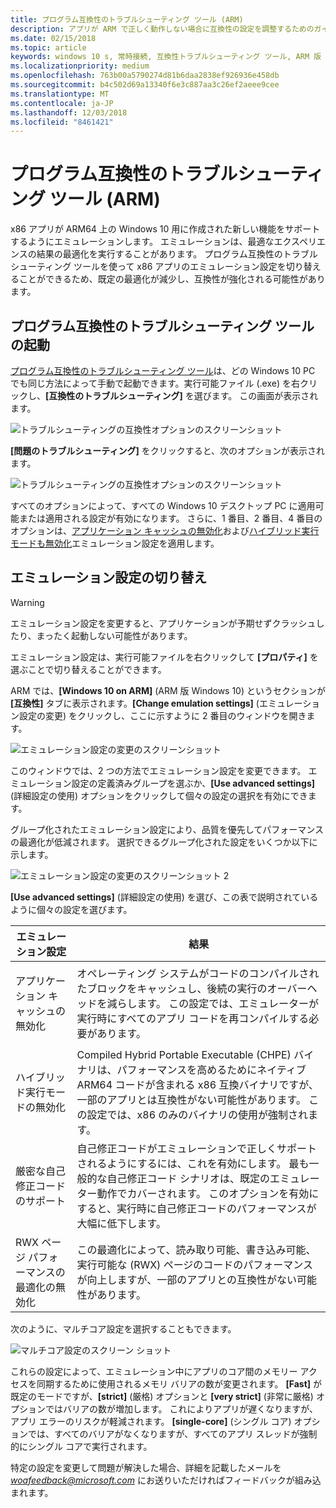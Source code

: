 ```yaml
---
title: プログラム互換性のトラブルシューティング ツール (ARM)
description: アプリが ARM で正しく動作しない場合に互換性の設定を調整するためのガイダンス
ms.date: 02/15/2018
ms.topic: article
keywords: windows 10 s, 常時接続, 互換性トラブルシューティング ツール, ARM 版 Windows
ms.localizationpriority: medium
ms.openlocfilehash: 763b00a5790274d81b6daa2838ef926936e458db
ms.sourcegitcommit: b4c502d69a13340f6e3c887aa3c26ef2aeee9cee
ms.translationtype: MT
ms.contentlocale: ja-JP
ms.lasthandoff: 12/03/2018
ms.locfileid: "8461421"
---
```

# <a name="program-compatibility-troubleshooter-on-arm"></a>プログラム互換性のトラブルシューティング ツール (ARM)
x86 アプリが ARM64 上の Windows 10 用に作成された新しい機能をサポートするようにエミュレーションします。 エミュレーションは、最適なエクスペリエンスの結果の最適化を実行することがあります。 プログラム互換性のトラブルシューティング ツールを使って x86 アプリのエミュレーション設定を切り替えることができるため、既定の最適化が減少し、互換性が強化される可能性があります。

## <a name="start-the-program-compatibility-troubleshooter"></a>プログラム互換性のトラブルシューティング ツールの起動
[プログラム互換性のトラブルシューティング ツール](https://support.microsoft.com/en-us/help/15078/windows-make-older-programs-compatible)は、どの Windows 10 PC でも同じ方法によって手動で起動できます。実行可能ファイル (.exe) を右クリックし、**[互換性のトラブルシューティング]** を選びます。 この画面が表示されます。

![トラブルシューティングの互換性オプションのスクリーンショット](images/arm/Capture4.png)

**[問題のトラブルシューティング]** をクリックすると、次のオプションが表示されます。

![トラブルシューティングの互換性オプションのスクリーンショット](images/arm/Capture5.png)

すべてのオプションによって、すべての Windows 10 デスクトップ PC に適用可能または適用される設定が有効になります。 さらに、1 番目、2 番目、4 番目のオプションは、[アプリケーション キャッシュの無効化](#disable-app-cache)および[ハイブリッド実行モードも無効化](#disable-hybrid-exec-mode)エミュレーション設定を適用します。

## <a name="toggling-emulation-settings"></a>エミュレーション設定の切り替え
> [!WARNING]
> エミュレーション設定を変更すると、アプリケーションが予期せずクラッシュしたり、まったく起動しない可能性があります。

エミュレーション設定は、実行可能ファイルを右クリックして **[プロパティ]** を選ぶことで切り替えることができます。

ARM では、**[Windows 10 on ARM]** (ARM 版 Windows 10) というセクションが **[互換性]** タブに表示されます。**[Change emulation settings]** (エミュレーション設定の変更) をクリックし、ここに示すように 2 番目のウィンドウを開きます。

![エミュレーション設定の変更のスクリーンショット](images/arm/Capture.png)

このウィンドウでは、2 つの方法でエミュレーション設定を変更できます。 エミュレーション設定の定義済みグループを選ぶか、**[Use advanced settings]** (詳細設定の使用) オプションをクリックして個々の設定の選択を有効にできます。

グループ化されたエミュレーション設定により、品質を優先してパフォーマンスの最適化が低減されます。 選択できるグループ化された設定をいくつか以下に示します。

![エミュレーション設定の変更のスクリーンショット 2](images/arm/Capture2.png)

**[Use advanced settings]** (詳細設定の使用) を選び、この表で説明されているように個々の設定を選びます。

| エミュレーション設定 | 結果 |
| ----------------- | ----------- |
| <p id="disable-app-cache">アプリケーション キャッシュの無効化</p> | オペレーティング システムがコードのコンパイルされたブロックをキャッシュし、後続の実行のオーバーヘッドを減らします。 この設定では、エミュレーターが実行時にすべてのアプリ コードを再コンパイルする必要があります。 |
| <p id="disable-hybrid-exec-mode">ハイブリッド実行モードの無効化</p> | Compiled Hybrid Portable Executable (CHPE) バイナリは、パフォーマンスを高めるためにネイティブ ARM64 コードが含まれる x86 互換バイナリですが、一部のアプリとは互換性がない可能性があります。 この設定では、x86 のみのバイナリの使用が強制されます。 |
| 厳密な自己修正コードのサポート | 自己修正コードがエミュレーションで正しくサポートされるようにするには、これを有効にします。 最も一般的な自己修正コード シナリオは、既定のエミュレーター動作でカバーされます。 このオプションを有効にすると、実行時に自己修正コードのパフォーマンスが大幅に低下します。 |
| RWX ページ パフォーマンスの最適化の無効化 | この最適化によって、読み取り可能、書き込み可能、実行可能な (RWX) ページのコードのパフォーマンスが向上しますが、一部のアプリとの互換性がない可能性があります。 |

次のように、マルチコア設定を選択することもできます。

![マルチコア設定のスクリーン ショット](images/arm/Capture3.png)

これらの設定によって、エミュレーション中にアプリのコア間のメモリー アクセスを同期するために使用されるメモリ バリアの数が変更されます。 **[Fast]** が既定のモードですが、**[strict]** (厳格) オプションと **[very strict]** (非常に厳格) オプションではバリアの数が増加します。 これによりアプリが遅くなりますが、アプリ エラーのリスクが軽減されます。 **[single-core]** (シングル コア) オプションでは、すべてのバリアがなくなりますが、すべてのアプリ スレッドが強制的にシングル コアで実行されます。

特定の設定を変更して問題が解決した場合、詳細を記載したメールを *woafeedback@microsoft.com* にお送りいただければフィードバックが組み込まれます。